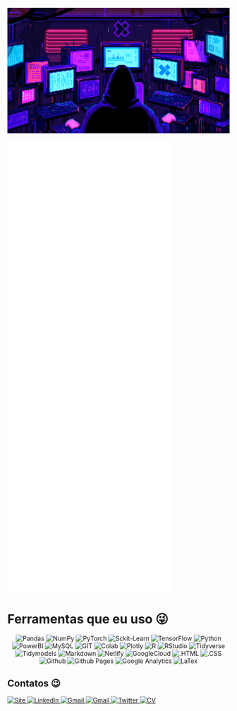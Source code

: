 
<p align="left">
  <img src="https://github.com/thalisreboucas/thalisreboucas/blob/main/im.gif" />
</p>


<p align="left">
  <img src="https://github.com/thalisreboucas/thalisreboucas/blob/main/github-metrics.svg" />
</p>

# Ferramentas que eu uso 😜

<p align="center">
    
<img alt="Pandas" src="https://img.shields.io/badge/pandas%20-%23150458.svg?&style=for-the-badge&logo=pandas&logoColor=white" />
<img alt="NumPy" src="https://img.shields.io/badge/numpy%20-%23013243.svg?&style=for-the-badge&logo=numpy&logoColor=white" />
<img alt="PyTorch" src="https://img.shields.io/badge/PyTorch%20-%23EE4C2C.svg?&style=for-the-badge&logo=PyTorch&logoColor=white" />
<img alt="Sckit-Learn" src="https://img.shields.io/badge/scikit_learn-F7931E?style=for-the-badge&logo=scikit-learn&logoColor=white" />
<img alt="TensorFlow" src="https://img.shields.io/badge/TensorFlow%20-%23FF6F00.svg?&style=for-the-badge&logo=TensorFlow&logoColor=white" />
<img alt="Python"src="https://img.shields.io/badge/Python-3776AB?style=for-the-badge&logo=python&logoColor=white"/>
<img alt="PowerBI" src ="https://img.shields.io/badge/PowerBI-F2C811?style=for-the-badge&logo=Power%20BI&logoColor=white"/>
<img alt="MySQL"src="https://img.shields.io/badge/MySQL-00000F?style=for-the-badge&logo=mysql&logoColor=white">
<img alt="GIT"src="https://img.shields.io/badge/Git-F05032?style=for-the-badge&logo=git&logoColor=white">
<img alt="Colab" src="https://img.shields.io/badge/Colab-F9AB00?style=for-the-badge&logo=googlecolab&color=525252">
<img alt="Plotly" src="https://img.shields.io/badge/Plotly-3F4F75?style=for-the-badge&logo=plotly&logoColor=white" />
<img alt="R" src="https://img.shields.io/badge/R-276DC3?style=for-the-badge&logo=r&logoColor=white" />
<img alt="RStudio" src="https://img.shields.io/badge/RStudio-75AADB?style=for-the-badge&logo=rstudio&logoColor=white" />
<img alt="Tidyverse" src="https://img.shields.io/badge/tidyverse-2F2E8B?style=for-the-badge&logo=Fitbit&logoColor=white" />
<img alt="Tidymodels" src="https://img.shields.io/badge/Tidymodels-282C4C?style=for-the-badge&logo=Broadcom&logoColor=white" />
<img alt="Markdown" src="https://img.shields.io/badge/Markdown-000000?style=for-the-badge&logo=markdown&logoColor=white" />
<img alt="Netlify" src="https://img.shields.io/badge/Netlify-00C7B7?style=for-the-badge&logo=netlify&logoColor=white" />
<img alt="GoogleCloud" src="https://img.shields.io/badge/Google_Cloud-4285F4?style=for-the-badge&logo=google-cloud&logoColor=white" />
<img alt=".HTML" src="https://img.shields.io/badge/.HTML-E02826?style=for-the-badge&logo=html5&logoColor=white" />
<img alt=".CSS" src="https://img.shields.io/badge/.CSS-1572B6?style=for-the-badge&logo=css3&logoColor=white" />
<img alt="Github" src="https://img.shields.io/badge/GITHUB-181717?style=for-the-badge&logo=github&logoColor=white" />
<img alt="Github Pages" src="https://img.shields.io/badge/GITHUB_Pages-222222?style=for-the-badge&logo=githubpages&logoColor=white" />
<img alt="Google Analytics" src="https://img.shields.io/badge/Google_Analytics-E37400?style=for-the-badge&logo=GoogleAnalytics&logoColor=white" />
<img alt="LaTex" src="https://img.shields.io/badge/LaTex-008080?style=for-the-badge&logo=latex&logoColor=white" />
  
</p>


<h2> Contatos 😉 </h2>

<a href="https://thalis.netlify.app/"  >
    <img alt="Site" src="https://img.shields.io/badge/Meu_Site-212121.svg?&style=for-the-badge&logo=RetroArch&logoColor=white"/>
</a>
<a href="https://www.linkedin.com/in/thalisreboucas/"  >
    <img alt="LinkedIn" src="https://img.shields.io/badge/linkedin%20-%230077B5.svg?&style=for-the-badge&logo=linkedin&logoColor=white"/>
</a>
<a href="mailto:thalisreboucasdeoliveira@gmail.com"  >
    <img alt="Gmail" src="https://img.shields.io/badge/Gmail-D14836?style=for-the-badge&logo=gmail&logoColor=white" />
</a>
<a href="https://www.instagram.com/thalisreboucas/"  >
    <img alt="Gmail" src="https://img.shields.io/badge/Instagram-E4405F?style=for-the-badge&logo=instagram&logoColor=white" />
</a>
<a href="https://www.twitter.com/thalisreboucas/"  >
    <img alt="Twitter" src="https://img.shields.io/badge/Twitter-1DA1F2?style=for-the-badge&logo=Twitter&logoColor=white" />
</a>
<a href="https://thalisreboucas.github.io/curriculo/"  >
    <img alt="CV" src="https://img.shields.io/badge/Meu_CV-212121.svg?&style=for-the-badge&logo=fastify&logoColor=white"/>
</a>



